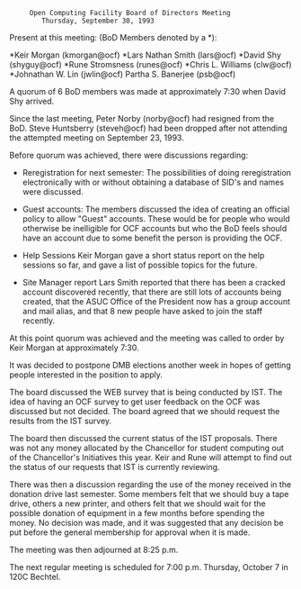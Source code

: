 	     Open Computing Facility Board of Directors Meeting
			Thursday, September 30, 1993

Present at this meeting: (BoD Members denoted by a *):

*Keir Morgan (kmorgan@ocf)              *Lars Nathan Smith (lars@ocf)
*David Shy (shyguy@ocf)                 *Rune Stromsness (runes@ocf)
*Chris L. Williams (clw@ocf)            *Johnathan W. Lin (jwlin@ocf)
Partha S. Banerjee (psb@ocf)

A quorum of 6 BoD members was made at approximately 7:30 when David
Shy arrived.

Since the last meeting, Peter Norby (norby@ocf) had resigned from the BoD.
Steve Huntsberry (steveh@ocf) had been dropped after not attending the
attempted meeting on September 23, 1993.

Before quorum was achieved, there were discussions regarding:

* Reregistration for next semester:
The possibilities of doing reregistration electronically with or without
obtaining a database of SID's and names were discussed.

* Guest accounts:
The members discussed the idea of creating an official policy to allow
"Guest" accounts.  These would be for people who would otherwise be
inelligible for OCF accounts but who the BoD feels should have an
account due to some benefit the person is providing the OCF.

* Help Sessions
Keir Morgan gave a short status report on the help sessions so far, and
gave a list of possible topics for the future.

* Site Manager report
Lars Smith reported that there has been a cracked account discovered
recently, that there are still lots of accounts being created, that
the ASUC Office of the President now has a group account and mail 
alias, and that 8 new people have asked to join the staff recently.

At this point quorum was achieved and the meeting was called to order
by Keir Morgan at approximately 7:30.

It was decided to postpone DMB elections another week in hopes of getting
people interested in the position to apply.

The board discussed the WEB survey that is being conducted by IST.  The
idea of having an OCF survey to get user feedback on the OCF was discussed
but not decided.  The board agreed that we should request the results from
the IST survey.

The board then discussed the current status of the IST proposals.  There 
was not any money allocated by the Chancellor for student computing out
of the Chancellor's Initiatives this year.  Keir and Rune will attempt
to find out the status of our requests that IST is currently reviewing.

There was then a discussion regarding the use of the money received in
the donation drive last semester.  Some members felt that we should buy
a tape drive, others a new printer, and others felt that we should wait
for the possible donation of equipment in a few months before spending
the money.  No decision was made, and it was suggested that any decision
be put before the general membership for approval when it is made.

The meeting was then adjourned at 8:25 p.m.

The next regular meeting is scheduled for 7:00 p.m. Thursday, October 7
in 120C Bechtel.


